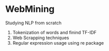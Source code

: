 # WebMining
Studying NLP from scratch
1. Tokenization of words and finind TF-IDF 
2. Web Scrapping techniques
3. Regular expression usage using re package 
